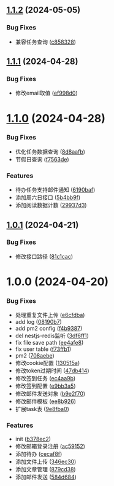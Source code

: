 ## [1.1.2](https://github.com/abner-forever/nest-server/compare/v1.1.1...v1.1.2) (2024-05-05)


### Bug Fixes

* 兼容任务查询 ([c858328](https://github.com/abner-forever/nest-server/commit/c85832889f6313ff97e3d760e912e6584ba2f5cd))

## [1.1.1](https://github.com/abner-forever/nest-server/compare/v1.1.0...v1.1.1) (2024-04-28)


### Bug Fixes

* 修改email取值 ([ef998d0](https://github.com/abner-forever/nest-server/commit/ef998d0a9c329d74614574d2d25fdc45776a9e9e))

# [1.1.0](https://github.com/abner-forever/nest-server/compare/v1.0.1...v1.1.0) (2024-04-28)


### Bug Fixes

* 优化任务数据查询 ([8d8aafb](https://github.com/abner-forever/nest-server/commit/8d8aafb4b79569849941a7bec6b3839b85f6b77e))
* 节假日查询 ([f7563de](https://github.com/abner-forever/nest-server/commit/f7563de5e743b5552935e3498626f36f6d7b8af1))


### Features

* 待办任务支持邮件通知 ([6190baf](https://github.com/abner-forever/nest-server/commit/6190baf6ef7cf70e35783e12b49edda7ffd62360))
* 添加周六日接口 ([5b4bb9f](https://github.com/abner-forever/nest-server/commit/5b4bb9f3a34858ea07a3f441519e6ac732cef47a))
* 添加阅读数据计数 ([29937d3](https://github.com/abner-forever/nest-server/commit/29937d3ebd42b2a12307e768051d23691ab5cc03))

## [1.0.1](https://github.com/abner-forever/nest-server/compare/v1.0.0...v1.0.1) (2024-04-21)


### Bug Fixes

*  修改接口路径 ([81c1cac](https://github.com/abner-forever/nest-server/commit/81c1cacaee56c5ccead1e890e6a632159ef54faa))

# 1.0.0 (2024-04-20)


### Bug Fixes

*  处理重复文件上传 ([e6cfdba](https://github.com/abner-forever/nest-server/commit/e6cfdbae047d78f9d87417f61a0a8000249f2910))
* add log ([08190b7](https://github.com/abner-forever/nest-server/commit/08190b71bb2dca87f4860b0fc3f00ef412e73860))
* add pm2 config ([f4b9387](https://github.com/abner-forever/nest-server/commit/f4b9387acdba38cb694e4158b147bcc79c718f26))
* del nestjs-redis监听 ([3df6ff1](https://github.com/abner-forever/nest-server/commit/3df6ff1a24fbaa58198f3afe3371c45c1abfcd22))
* fix file save path ([ee4afe8](https://github.com/abner-forever/nest-server/commit/ee4afe878fd5d042bf323f97599fda05a2662b07))
* fix user table ([f73ffb1](https://github.com/abner-forever/nest-server/commit/f73ffb1425dff58aa5a1e235dd8b4d3ddaa902b7))
* pm2 ([708aebe](https://github.com/abner-forever/nest-server/commit/708aebea9f7fc54aa5b59fdbcb5de6587ec4dc7e))
* 修改cookie配置 ([130515a](https://github.com/abner-forever/nest-server/commit/130515af7723f85a8b55ab8b9782244e504e523e))
* 修改token过期时间 ([47db414](https://github.com/abner-forever/nest-server/commit/47db41483b8e230c9c329b9e64b8f8a4aff44a65))
* 修改签到任务 ([ec4aa9b](https://github.com/abner-forever/nest-server/commit/ec4aa9b5e7e28a599434a4250b1ac8506bf37877))
* 修改签到配置 ([e9bb3a5](https://github.com/abner-forever/nest-server/commit/e9bb3a5e40346b2954a1155e06ac66e79e91ac85))
* 修改邮件发送对象 ([b9e2f70](https://github.com/abner-forever/nest-server/commit/b9e2f702d067287cb9b4a11d2055a6acf69fe390))
* 修改邮件模板 ([ee8b926](https://github.com/abner-forever/nest-server/commit/ee8b926774966c24974000366d93ecf45e08e5e0))
* 扩展task表 ([9e8fba0](https://github.com/abner-forever/nest-server/commit/9e8fba085c9a06d24452d0dff417ca0bf0f8a85c))


### Features

* init ([b378ec2](https://github.com/abner-forever/nest-server/commit/b378ec2defbb37e7c04a33585eb9d230a235a612))
* 修改邮箱登录注册 ([ac59152](https://github.com/abner-forever/nest-server/commit/ac5915261f3086033eb2fca9d08ccb5932207023))
* 添加待办 ([cecaf8f](https://github.com/abner-forever/nest-server/commit/cecaf8f85980d7684f56466f8dd3ea14586905c3))
* 添加文件上传 ([346ec30](https://github.com/abner-forever/nest-server/commit/346ec30177c3fe68fa410b253b5c256f12c5aa93))
* 添加文章管理 ([879cd38](https://github.com/abner-forever/nest-server/commit/879cd385dc4472f2310e7e3bd5583f438cfb5387))
* 添加邮件发送 ([584d684](https://github.com/abner-forever/nest-server/commit/584d6849ebd7d33ff1daa6df0d8257c997109137))
